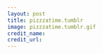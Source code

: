 ```yaml
---
layout: post
title: pizzzatime.tumblr
image: pizzzatime.tumblr.gif
credit_name: 
credit_url:
---
```


